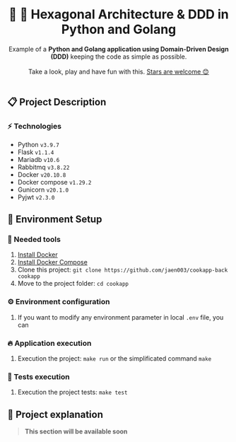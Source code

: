 <h1 align="center">
    🐍 🐀 Hexagonal Architecture & DDD in Python and Golang
</h1>

<p align="center">
    Example of a <strong>Python and Golang application using Domain-Driven Design (DDD)</strong> keeping the code as simple as possible.
    <br />
    <br />
    Take a look, play and have fun with this.
    <a href="https://github.com/jaen003/cookapp-back/stargazers">Stars are welcome 😊</a>
    <br />
    <br />
</p>

## 📋 Project Description

### ⚡ Technologies

- Python `v3.9.7`
- Flask   `v1.1.4`
- Mariadb `v10.6`
- Rabbitmq `v3.8.22`
- Docker `v20.10.8`
- Docker compose `v1.29.2`
- Gunicorn `v20.1.0`
- Pyjwt `v2.3.0`

## 🚀 Environment Setup

### 🔨 Needed tools

1. [Install Docker](https://www.docker.com/get-started)
2. [Install Docker Compose](https://docs.docker.com/compose/install/)
3. Clone this project: `git clone https://github.com/jaen003/cookapp-back cookapp`
4. Move to the project folder: `cd cookapp`

### ⚙️ Environment configuration

1. If you want to modify any environment parameter in local `.env` file, you can

### 🔥 Application execution

1. Execution the project: `make run` or the simplificated command `make`

### 🧪 Tests execution

1. Execution the project tests: `make test`

## 🍿 Project explanation

> **This section will be available soon**



